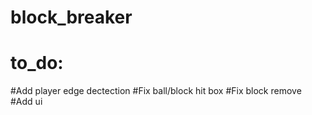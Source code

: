 # block_breaker
# to_do:
  #Add player edge dectection
  #Fix ball/block hit box
  #Fix block remove
  #Add ui
